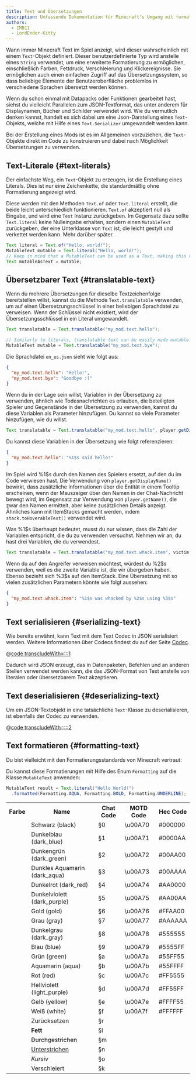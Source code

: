 ```yaml
---
title: Text und Übersetzungen
description: Umfassende Dokumentation für Minecraft's Umgang mit formatiertem Text und Übersetzungen.
authors:
  - IMB11
  - LordEnder-Kitty
---
```


Wann immer Minecraft Text im Spiel anzeigt, wird dieser wahrscheinlich mit einem `Text`-Objekt definiert.
Dieser benutzerdefinierte Typ wird anstelle eines `String` verwendet, um eine erweiterte Formatierung zu ermöglichen, einschließlich Farben, Fettdruck, Verschleierung und Klickereignisse. Sie ermöglichen auch einen einfachen Zugriff auf das Übersetzungssystem, so dass beliebige Elemente der Benutzeroberfläche problemlos in verschiedene Sprachen übersetzt werden können.

Wenn du schon einmal mit Datapacks oder Funktionen gearbeitet hast, siehst du vielleicht Parallelen zum JSON-Textformat, das unter anderem für Displaynamen, Bücher und Schilder verwendet wird. Wie du vermutlich denken kannst, handelt es sich dabei um eine Json-Darstellung eines `Text`-Objekts, welche mit Hilfe eines `Text.Serializer` umgewandelt werden kann.

Bei der Erstellung eines Mods ist es im Allgemeinen vorzuziehen, die `Text`-Objekte direkt im Code zu konstruieren und dabei nach Möglichkeit Übersetzungen zu verwenden.

## Text-Literale {#text-literals}

Der einfachste Weg, ein `Text`-Objekt zu erzeugen, ist die Erstellung eines Literals. Dies ist nur eine Zeichenkette, die standardmäßig ohne Formatierung angezeigt wird.

Diese werden mit den Methoden `Text.of` oder `Text.literal` erstellt, die beide leicht unterschiedlich funktionieren. `Text.of` akzeptiert null als Eingabe, und wird eine `Text` Instanz zurückgeben. Im Gegensatz dazu sollte `Text.literal` keine Nulleingabe erhalten, sondern einen `MutableText` zurückgeben, der eine Unterklasse von `Text` ist, die leicht gestylt und verkettet werden kann. Mehr darüber später.

```java
Text literal = Text.of("Hello, world!");
MutableText mutable = Text.literal("Hello, world!");
// Keep in mind that a MutableText can be used as a Text, making this valid:
Text mutableAsText = mutable;
```

## Übersetzbarer Text {#translatable-text}

Wenn du mehrere Übersetzungen für dieselbe Textzeichenfolge bereitstellen willst, kannst du die Methode `Text.translatable` verwenden, um auf einen Übersetzungsschlüssel in einer beliebigen Sprachdatei zu verweisen. Wenn der Schlüssel nicht existiert, wird der Übersetzungsschlüssel in ein Literal umgewandelt.

```java
Text translatable = Text.translatable("my_mod.text.hello");

// Similarly to literals, translatable text can be easily made mutable.
MutableText mutable = Text.translatable("my_mod.text.bye");
```

Die Sprachdatei `en_us.json` sieht wie folgt aus:

```json
{
  "my_mod.text.hello": "Hello!",
  "my_mod.text.bye": "Goodbye :("
}
```

Wenn du in der Lage sein willst, Variablen in der Übersetzung zu verwenden, ähnlich wie Todesnachrichten es erlauben, die beteiligten Spieler und Gegenstände in der Übersetzung zu verwenden, kannst du diese Variablen als Parameter hinzufügen. Du kannst so viele Parameter hinzufügen, wie du willst.

```java
Text translatable = Text.translatable("my_mod.text.hello", player.getDisplayName());
```

Du kannst diese Variablen in der Übersetzung wie folgt referenzieren:

```json
{
  "my_mod.text.hello": "%1$s said hello!"
}
```

Im Spiel wird %1\$s durch den Namen des Spielers ersetzt, auf den du im Code verwiesen hast. Die Verwendung von `player.getDisplayName()` bewirkt, dass zusätzliche Informationen über die Entität in einem Tooltip erscheinen, wenn der Mauszeiger über den Namen in der Chat-Nachricht bewegt wird, im Gegensatz zur Verwendung von `player.getName()`, die zwar den Namen ermittelt, aber keine zusätzlichen Details anzeigt. Ähnliches kann mit ItemStacks gemacht werden, indem `stack.toHoverableText()` verwendet wird.

Was %1\$s überhaupt bedeutet, musst du nur wissen, dass die Zahl der Variablen entspricht, die du zu verwenden versuchst. Nehmen wir an, du hast drei Variablen, die du verwendest.

```java
Text translatable = Text.translatable("my_mod.text.whack.item", victim.getDisplayName(), attacker.getDisplayName(), itemStack.toHoverableText());
```

Wenn du auf den Angreifer verweisen möchtest, würdest du %2\$s verwenden, weil es die zweite Variable ist, die wir übergeben haben. Ebenso bezieht sich %3\$s auf den ItemStack. Eine Übersetzung mit so vielen zusätzlichen Parametern könnte wie folgt aussehen:

```json
{
  "my_mod.text.whack.item": "%1$s was whacked by %2$s using %3$s"
}
```

## Text serialisieren {#serializing-text}

<!-- NOTE: These have been put into the reference mod as they're likely to be updated to codecs in the next few updates. -->

Wie bereits erwähnt, kann Text mit dem Text Codec in JSON serialisiert werden. Weitere Informationen über Codecs findest du auf der Seite [Codec](./codecs).

@[code transcludeWith=:::1](@/reference/latest/src/client/java/com/example/docs/rendering/TextTests.java)

Dadurch wird JSON erzeugt, das in Datenpaketen, Befehlen und an anderen Stellen verwendet werden kann, die das JSON-Format von Text anstelle von literalen oder übersetzbarem Text akzeptieren.

## Text deserialisieren {#deserializing-text}

Um ein JSON-Textobjekt in eine tatsächliche `Text`-Klasse zu deserialisieren, ist ebenfalls der Codec zu verwenden.

@[code transcludeWith=:::2](@/reference/latest/src/client/java/com/example/docs/rendering/TextTests.java)

## Text formatieren {#formatting-text}

Du bist vielleicht mit den Formatierungsstandards von Minecraft vertraut:

Du kannst diese Formatierungen mit Hilfe des Enum `Formatting` auf die Klasse `MutableText` anwenden:

```java
MutableText result = Text.literal("Hello World!")
  .formatted(Formatting.AQUA, Formatting.BOLD, Formatting.UNDERLINE);
```

<table>
    <tbody><tr><th>Farbe</th><th>Name</th><th>Chat Code</th><th>MOTD Code</th><th>Hec Code</th></tr>
    <tr><td><ColorSwatch color="#000000" /></td><td>Schwarz (black)</td><td>§0</td><td>\u00A70</td><td>#000000</td></tr>
    <tr><td><ColorSwatch color="#0000AA" /></td><td>Dunkelblau (dark_blue)</td><td>§1</td><td>\u00A71</td><td>#0000AA</td></tr>
    <tr><td><ColorSwatch color="#00AA00" /></td><td>Dunkengrün (dark_green)</td><td>§2</td><td>\u00A72</td><td>#00AA00</td></tr>
    <tr><td><ColorSwatch color="#00AAAA" /></td><td>Dunkles Aquamarin (dark_aqua)</td><td>§3</td><td>\u00A73</td><td>#00AAAA</td></tr>
    <tr><td><ColorSwatch color="#AA0000" /></td><td>Dunkelrot (dark_red)</td><td>§4</td><td>\u00A74</td><td>#AA0000</td></tr>
    <tr><td><ColorSwatch color="#AA00AA" /></td><td>Dunkelviolett (dark_purple)</td><td>§5</td><td>\u00A75</td><td>#AA00AA</td></tr>
    <tr><td><ColorSwatch color="#FFAA00" /></td><td>Gold (gold)</td><td>§6</td><td>\u00A76</td><td>#FFAA00</td></tr>
    <tr><td><ColorSwatch color="#AAAAAA"/></td><td>Grau (gray)</td><td>§7</td><td>\u00A77</td><td>#AAAAAA</td></tr>
    <tr><td><ColorSwatch color="#555555" /></td><td>Dunkelgrau (dark_gray)</td><td>§8</td><td>\u00A78</td><td>#555555</td></tr>
    <tr><td><ColorSwatch color="#5555FF" /></td><td>Blau (blue)</td><td>§9</td><td>\u00A79</td><td>#5555FF</td></tr>
    <tr><td><ColorSwatch color="#55FF55" /></td><td>Grün (green)</td><td>§a</td><td>\u00A7a</td><td>#55FF55</td></tr>
    <tr><td><ColorSwatch color="#55FFFF" /></td><td>Aquamarin (aqua)</td><td>§b</td><td>\u00A7b</td><td>#55FFFF</td></tr>
    <tr><td><ColorSwatch color="#FF5555" /></td><td>Rot (red)</td><td>§c</td><td>\u00A7c</td><td>#FF5555</td></tr>
    <tr><td><ColorSwatch color="#FF55FF" /></td><td>Hellviolett (light_purple)</td><td>§d</td><td>\u00A7d</td><td>#FF55FF</td></tr>
    <tr><td><ColorSwatch color="#FFFF55" /></td><td>Gelb (yellow)</td><td>§e</td><td>\u00A7e</td><td>#FFFF55</td></tr>
    <tr><td><ColorSwatch color="#FFFFFF" /></td><td>Weiß (white)</td><td>§f</td><td>\u00A7f</td><td>#FFFFFF</td></tr>
    <tr><td></td><td>Zurücksetzen</td><td>§r</td><td></td><td></td></tr>
    <tr><td></td><td><b>Fett</b></td><td>§l</td><td></td><td></td></tr>
    <tr><td></td><td><s>Durchgestrichen</s></td><td>§m</td><td></td><td></td></tr>
    <tr><td></td><td><u>Unterstrichen</u></td><td>§n</td><td></td><td></td></tr>
    <tr><td></td><td><i>Kursiv</i></td><td>§o</td><td></td><td></td></tr>
    <tr><td></td><td>Verschleiert</td><td>§k</td><td></td><td></td></tr>
</tbody></table>

